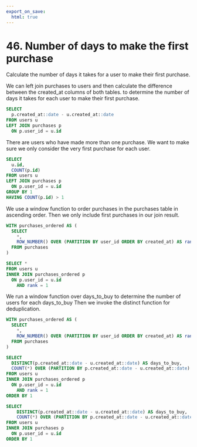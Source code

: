 ```yaml
---
export_on_save:
  html: true
---
```

# 46. Number of days to make the first purchase 

Calculate the number of days it takes for a user to make their first purchase.


We can left join purchases to users and then calculate the difference between the created_at columns of both tables.
to determine the number of days it takes for each user to make their first purchase.

```sql
SELECT
  p.created_at::date - u.created_at::date
FROM users u 
LEFT JOIN purchases p
  ON p.user_id = u.id
 ```

There are users who have made more than one purchase. We want to make sure we only consider the very first purchase for each user.

```sql
SELECT
  u.id,
  COUNT(p.id)
FROM users u 
LEFT JOIN purchases p
  ON p.user_id = u.id
GROUP BY 1
HAVING COUNT(p.id) > 1
```

We use a window function to order purchases in the purchases table in ascending order. Then we only include first purchases in our join result.

```sql
WITH purchases_ordered AS (
  SELECT 
    *,
    ROW_NUMBER() OVER (PARTITION BY user_id ORDER BY created_at) AS rank
  FROM purchases
)

SELECT *
FROM users u
INNER JOIN purchases_ordered p
  ON p.user_id = u.id
    AND rank = 1
```

We run a window function over days_to_buy to determine the number of users for each days_to_buy
Then we invoke the distinct function for deduplication.


```sql
WITH purchases_ordered AS (
  SELECT 
    *,
    ROW_NUMBER() OVER (PARTITION BY user_id ORDER BY created_at) AS rank
  FROM purchases
)

SELECT 
  DISTINCT(p.created_at::date - u.created_at::date) AS days_to_buy,
  COUNT(*) OVER (PARTITION BY p.created_at::date - u.created_at::date) AS users_count
FROM users u
INNER JOIN purchases_ordered p
  ON p.user_id = u.id
    AND rank = 1
ORDER BY 1
```

```sql
SELECT
    DISTINCT(p.created_at::date - u.created_at::date) AS days_to_buy,
    COUNT(*) OVER (PARTITION BY p.created_at::date - u.created_at::date) AS users_count
FROM users u 
INNER JOIN purchases p
  ON p.user_id = u.id
ORDER BY 1

